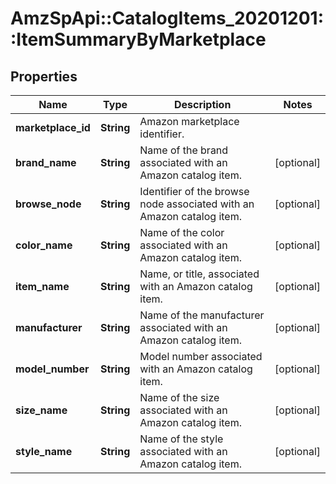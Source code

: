 # AmzSpApi::CatalogItems_20201201::ItemSummaryByMarketplace

## Properties
Name | Type | Description | Notes
------------ | ------------- | ------------- | -------------
**marketplace_id** | **String** | Amazon marketplace identifier. | 
**brand_name** | **String** | Name of the brand associated with an Amazon catalog item. | [optional] 
**browse_node** | **String** | Identifier of the browse node associated with an Amazon catalog item. | [optional] 
**color_name** | **String** | Name of the color associated with an Amazon catalog item. | [optional] 
**item_name** | **String** | Name, or title, associated with an Amazon catalog item. | [optional] 
**manufacturer** | **String** | Name of the manufacturer associated with an Amazon catalog item. | [optional] 
**model_number** | **String** | Model number associated with an Amazon catalog item. | [optional] 
**size_name** | **String** | Name of the size associated with an Amazon catalog item. | [optional] 
**style_name** | **String** | Name of the style associated with an Amazon catalog item. | [optional] 

